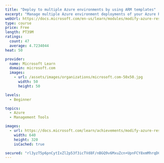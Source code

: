 ```yaml
---
title: "Deploy to multiple Azure environments by using ARM templates"
excerpt: "Manage multiple Azure environment deployments of your Azure Resource Manager templates by using functions, variables, tags, and parameter files."
webUrl: https://docs.microsoft.com/en-us/learn/modules/modify-azure-resource-manager-template-reuse/
type: course
price: Free
length: PT39M
ratings:
  count: 47
  average: 4.7234044
heat: 50

provider:
  name: Microsoft Learn
  domain: microsoft.com
  images:
    - url: /assets/images/organizations/microsoft.com-50x50.jpg
      width: 50
      height: 50

levels:
  - Beginner

topics:
  - Azure
  - Management Tools

images:
  - url: https://docs.microsoft.com/learn/achievements/modify-azure-resource-manager-template-reuse-social.png
    width: 640
    height: 320
    isCached: true

secured: "rl3yzT5p6pnCytIxZl2p53f3icTVd8F/nBGQ9v6MxuZcn+UpnFCY8xmMhrqDCoLIJ7h/CUtYijSARJys+BCCYBh9ZGK/1OJV0nVdt+dIE+Ss5q/OQSN3BnG4cybpbIHGqu/Sa+j8Sk/8S7CWPCZVZ509Gl9n3nmcP+qx9NyHVY08mb3qe8YutwNmifKNslooARyc1m04+9k7FTnjdYkzLs1w8fBoMQMHS435qILmZYcrMpxRwhGMUjZV+GFxnUqy/5992BG3DhsUAI64bW9pCsvPJ3Gvkk9qilzg/ISoMHbujhW4YF+MvTOH8B6GbYKVzNxZxOSMB8/vaLC5UAveXo2J0H10J7XqNUiTEYU2Nfb1bwa8Tezbb7OwOxTnP31tAw9KBqtYvnYyYAig+kSqUlIctvgVZA9r/n8qrfIgImM=;3HBRom6VY2npjHrlMhP+fA=="
---
```


